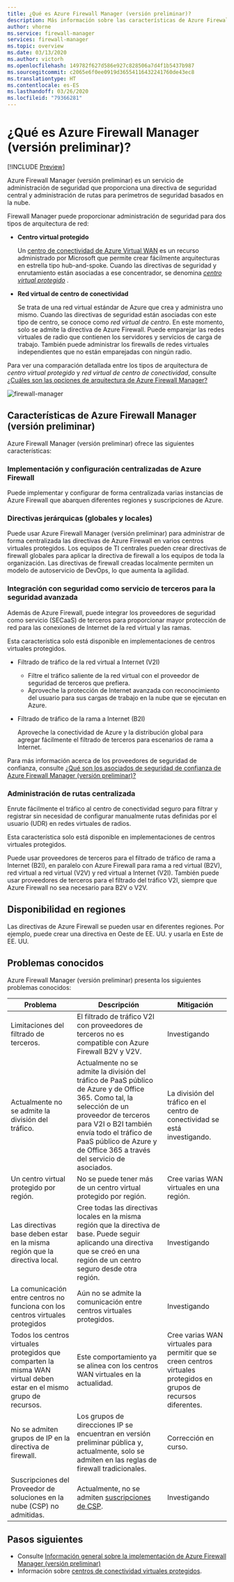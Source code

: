 ```yaml
---
title: ¿Qué es Azure Firewall Manager (versión preliminar)?
description: Más información sobre las características de Azure Firewall Manager
author: vhorne
ms.service: firewall-manager
services: firewall-manager
ms.topic: overview
ms.date: 03/13/2020
ms.author: victorh
ms.openlocfilehash: 149782f627d586e927c828506a7d4f1b5437b987
ms.sourcegitcommit: c2065e6f0ee0919d36554116432241760de43ec8
ms.translationtype: HT
ms.contentlocale: es-ES
ms.lasthandoff: 03/26/2020
ms.locfileid: "79366281"
---
```

# <a name="what-is-azure-firewall-manager-preview"></a>¿Qué es Azure Firewall Manager (versión preliminar)?

[!INCLUDE [Preview](../../includes/firewall-manager-preview-notice.md)]

Azure Firewall Manager (versión preliminar) es un servicio de administración de seguridad que proporciona una directiva de seguridad central y administración de rutas para perímetros de seguridad basados en la nube. 

Firewall Manager puede proporcionar administración de seguridad para dos tipos de arquitectura de red:

- **Centro virtual protegido**

   Un [centro de conectividad de Azure Virtual WAN](../virtual-wan/virtual-wan-about.md#resources) es un recurso administrado por Microsoft que permite crear fácilmente arquitecturas en estrella tipo hub-and-spoke. Cuando las directivas de seguridad y enrutamiento están asociadas a ese concentrador, se denomina *[centro virtual protegido](secured-virtual-hub.md)* . 
- **Red virtual de centro de conectividad**

   Se trata de una red virtual estándar de Azure que crea y administra uno mismo. Cuando las directivas de seguridad están asociadas con este tipo de centro, se conoce como *red virtual de centro*. En este momento, solo se admite la directiva de Azure Firewall. Puede emparejar las redes virtuales de radio que contienen los servidores y servicios de carga de trabajo. También puede administrar los firewalls de redes virtuales independientes que no están emparejadas con ningún radio.

Para ver una comparación detallada entre los tipos de arquitectura de *centro virtual protegido* y *red virtual de centro de conectividad*, consulte [¿Cuáles son las opciones de arquitectura de Azure Firewall Manager?](vhubs-and-vnets.md)

![firewall-manager](media/overview/firewallmanagerv5.png)

## <a name="azure-firewall-manager-preview-features"></a>Características de Azure Firewall Manager (versión preliminar)

Azure Firewall Manager (versión preliminar) ofrece las siguientes características:

### <a name="central-azure-firewall-deployment-and-configuration"></a>Implementación y configuración centralizadas de Azure Firewall

Puede implementar y configurar de forma centralizada varias instancias de Azure Firewall que abarquen diferentes regiones y suscripciones de Azure. 

### <a name="hierarchical-policies-global-and-local"></a>Directivas jerárquicas (globales y locales)

Puede usar Azure Firewall Manager (versión preliminar) para administrar de forma centralizada las directivas de Azure Firewall en varios centros virtuales protegidos. Los equipos de TI centrales pueden crear directivas de firewall globales para aplicar la directiva de firewall a los equipos de toda la organización. Las directivas de firewall creadas localmente permiten un modelo de autoservicio de DevOps, lo que aumenta la agilidad.

### <a name="integrated-with-third-party-security-as-a-service-for-advanced-security"></a>Integración con seguridad como servicio de terceros para la seguridad avanzada

Además de Azure Firewall, puede integrar los proveedores de seguridad como servicio (SECaaS) de terceros para proporcionar mayor protección de red para las conexiones de Internet de la red virtual y las ramas.

Esta característica solo está disponible en implementaciones de centros virtuales protegidos.

- Filtrado de tráfico de la red virtual a Internet (V2I)

   - Filtre el tráfico saliente de la red virtual con el proveedor de seguridad de terceros que prefiera.
   - Aproveche la protección de Internet avanzada con reconocimiento del usuario para sus cargas de trabajo en la nube que se ejecutan en Azure.

- Filtrado de tráfico de la rama a Internet (B2I)

   Aproveche la conectividad de Azure y la distribución global para agregar fácilmente el filtrado de terceros para escenarios de rama a Internet.

Para más información acerca de los proveedores de seguridad de confianza, consulte [¿Qué son los asociados de seguridad de confianza de Azure Firewall Manager (versión preliminar)?](trusted-security-partners.md)

### <a name="centralized-route-management"></a>Administración de rutas centralizada

Enrute fácilmente el tráfico al centro de conectividad seguro para filtrar y registrar sin necesidad de configurar manualmente rutas definidas por el usuario (UDR) en redes virtuales de radios. 

Esta característica solo está disponible en implementaciones de centros virtuales protegidos.

Puede usar proveedores de terceros para el filtrado de tráfico de rama a Internet (B2I), en paralelo con Azure Firewall para rama a red virtual (B2V), red virtual a red virtual (V2V) y red virtual a Internet (V2I). También puede usar proveedores de terceros para el filtrado del tráfico V2I, siempre que Azure Firewall no sea necesario para B2V o V2V. 

## <a name="region-availability"></a>Disponibilidad en regiones

Las directivas de Azure Firewall se pueden usar en diferentes regiones. Por ejemplo, puede crear una directiva en Oeste de EE. UU. y usarla en Este de EE. UU. 

## <a name="known-issues"></a>Problemas conocidos

Azure Firewall Manager (versión preliminar) presenta los siguientes problemas conocidos:

|Problema  |Descripción  |Mitigación  |
|---------|---------|---------|
|Limitaciones del filtrado de terceros.|El filtrado de tráfico V2I con proveedores de terceros no es compatible con Azure Firewall B2V y V2V.|Investigando|
|Actualmente no se admite la división del tráfico.|Actualmente no se admite la división del tráfico de PaaS público de Azure y de Office 365. Como tal, la selección de un proveedor de terceros para V2I o B2I también envía todo el tráfico de PaaS público de Azure y de Office 365 a través del servicio de asociados.|La división del tráfico en el centro de conectividad se está investigando.
|Un centro virtual protegido por región.|No se puede tener más de un centro virtual protegido por región.|Cree varias WAN virtuales en una región.|
|Las directivas base deben estar en la misma región que la directiva local.|Cree todas las directivas locales en la misma región que la directiva de base. Puede seguir aplicando una directiva que se creó en una región de un centro seguro desde otra región.|Investigando|
|La comunicación entre centros no funciona con los centros virtuales protegidos|Aún no se admite la comunicación entre centros virtuales protegidos.|Investigando|
|Todos los centros virtuales protegidos que comparten la misma WAN virtual deben estar en el mismo grupo de recursos.|Este comportamiento ya se alinea con los centros WAN virtuales en la actualidad.|Cree varias WAN virtuales para permitir que se creen centros virtuales protegidos en grupos de recursos diferentes.|
|No se admiten grupos de IP en la directiva de firewall.|Los grupos de direcciones IP se encuentran en versión preliminar pública y, actualmente, solo se admiten en las reglas de firewall tradicionales.|Corrección en curso.
|Suscripciones del Proveedor de soluciones en la nube (CSP) no admitidas.|Actualmente, no se admiten [suscripciones de CSP](https://azure.microsoft.com/offers/ms-azr-0145p/).|Investigando

## <a name="next-steps"></a>Pasos siguientes

- Consulte [Información general sobre la implementación de Azure Firewall Manager (versión preliminar)](deployment-overview.md)
- Información sobre [centros de conectividad virtuales protegidos](secured-virtual-hub.md).